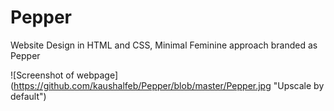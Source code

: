 # Pepper
Website Design in HTML and CSS, Minimal Feminine approach branded as Pepper

![Screenshot of webpage] (https://github.com/kaushalfeb/Pepper/blob/master/Pepper.jpg "Upscale by default")
